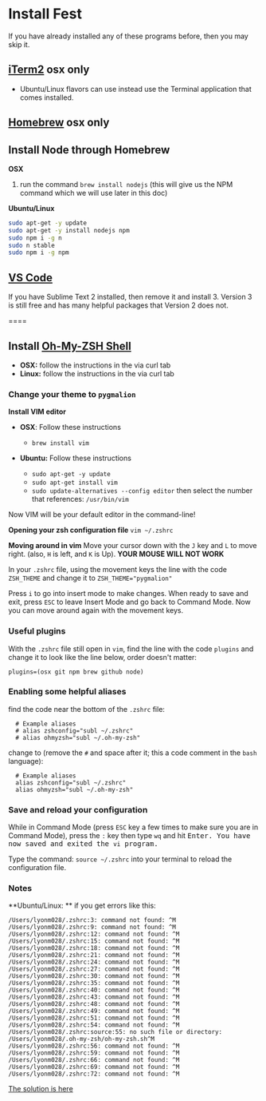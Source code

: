 # Install Fest
If you have already installed any of these programs before, then you may skip it.

## [iTerm2](http://iterm2.com/) **osx only**
- Ubuntu/Linux flavors can use instead use the Terminal application that comes installed.

## [Homebrew](http://brew.sh/#install) **osx only**

## Install Node through Homebrew
**OSX**
1. run the command `brew install nodejs` (this will give us the NPM command which we will use later in this doc)

**Ubuntu/Linux**

```bash
sudo apt-get -y update
sudo apt-get -y install nodejs npm
sudo npm i -g n
sudo n stable
sudo npm i -g npm
```

## [VS Code](https://code.visualstudio.com/)
If you have Sublime Text 2 installed, then remove it and install 3. Version 3 is still free and has many helpful packages that Version 2 does not.

====

## Install [Oh-My-ZSH Shell](http://ohmyz.sh/)

- **OSX:** follow the instructions in the via curl tab
- **Linux:** follow the instructions in the via curl tab

### Change your theme to `pygmalion`

**Install VIM editor**
- **OSX**: Follow these instructions
  - `brew install vim`

- **Ubuntu:** Follow these instructions
  - `sudo apt-get -y update`
  - `sudo apt-get install vim`
  - `sudo update-alternatives --config editor` then select the number that references: `/usr/bin/vim`

Now VIM will be your default editor in the command-line!

**Opening your zsh configuration file**
`vim ~/.zshrc`

**Moving around in vim**
Move your cursor down with the `J` key and `L` to move right. (also, `H` is left, and `K` is Up). **YOUR MOUSE WILL NOT WORK**

In your `.zshrc` file, using the movement keys the line with the code `ZSH_THEME` and change it to `ZSH_THEME="pygmalion"`

Press `i` to go into insert mode to make changes.
When ready to save and exit, press `ESC` to leave Insert Mode and go back to Command Mode. Now you can move around again with the movement keys.

### Useful plugins
With the `.zshrc` file still open in `vim`, find the line with the code `plugins` and change it to look like the line below, order doesn't matter:

`plugins=(osx git npm brew github node)`

### Enabling some helpful aliases
find the code near the bottom of the `.zshrc` file:

```
  # Example aliases
  # alias zshconfig="subl ~/.zshrc"
  # alias ohmyzsh="subl ~/.oh-my-zsh"
```

change to (remove the `#` and space after it; this a code comment in the `bash` language):

```
  # Example aliases
  alias zshconfig="subl ~/.zshrc"
  alias ohmyzsh="subl ~/.oh-my-zsh"
```

### Save and reload your configuration
While in Command Mode (press `ESC` key a few times to make sure you are in Command Mode), press the `:` key then type `wq` and hit <kbd>Enter</kdb>. You have now saved and exited  the `vi` program.

Type the command: `source ~/.zshrc` into your terminal to reload the configuration file.

### Notes
**Ubuntu/Linux: ** if you get errors like this:

```
/Users/lyonm028/.zshrc:3: command not found: ^M
/Users/lyonm028/.zshrc:9: command not found: ^M
/Users/lyonm028/.zshrc:12: command not found: ^M
/Users/lyonm028/.zshrc:15: command not found: ^M
/Users/lyonm028/.zshrc:18: command not found: ^M
/Users/lyonm028/.zshrc:21: command not found: ^M
/Users/lyonm028/.zshrc:24: command not found: ^M
/Users/lyonm028/.zshrc:27: command not found: ^M
/Users/lyonm028/.zshrc:30: command not found: ^M
/Users/lyonm028/.zshrc:35: command not found: ^M
/Users/lyonm028/.zshrc:40: command not found: ^M
/Users/lyonm028/.zshrc:43: command not found: ^M
/Users/lyonm028/.zshrc:48: command not found: ^M
/Users/lyonm028/.zshrc:49: command not found: ^M
/Users/lyonm028/.zshrc:51: command not found: ^M
/Users/lyonm028/.zshrc:54: command not found: ^M
/Users/lyonm028/.zshrc:source:55: no such file or directory: /Users/lyonm028/.oh-my-zsh/oh-my-zsh.sh^M
/Users/lyonm028/.zshrc:56: command not found: ^M
/Users/lyonm028/.zshrc:59: command not found: ^M
/Users/lyonm028/.zshrc:66: command not found: ^M
/Users/lyonm028/.zshrc:69: command not found: ^M
/Users/lyonm028/.zshrc:72: command not found: ^M
```

[The solution is here](https://github.com/robbyrussell/oh-my-zsh/issues/1363#issuecomment-11144048)
